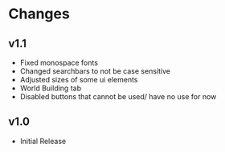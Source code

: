 # Changes

## v1.1
- Fixed monospace fonts
- Changed searchbars to not be case sensitive
- Adjusted sizes of some ui elements
- World Building tab
- Disabled buttons that cannot be used/ have no use for now

## v1.0
- Initial Release